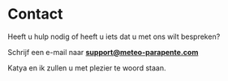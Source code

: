 # Contact

Heeft u hulp nodig of heeft u iets dat u met ons wilt bespreken?

Schrijf een e-mail naar **support@meteo-parapente.com**

Katya en ik zullen u met plezier te woord staan.
